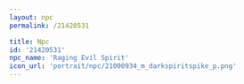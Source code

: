 ```yaml
---
layout: npc
permalink: /21420531

title: Npc
id: '21420531'
npc_name: 'Raging Evil Spirit'
icon_url: 'portrait/npc/21000934_m_darkspiritspike_p.png'
---
```

